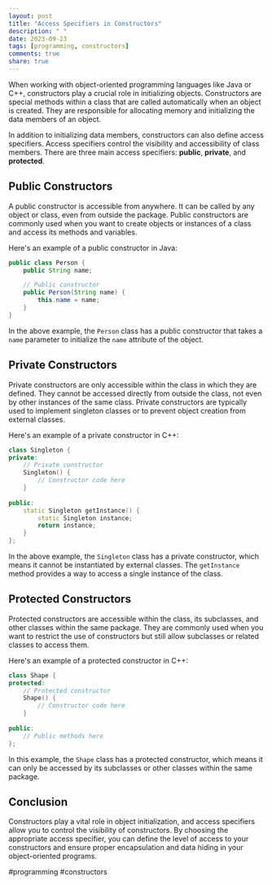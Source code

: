 ```yaml
---
layout: post
title: "Access Specifiers in Constructors"
description: " "
date: 2023-09-23
tags: [programming, constructors]
comments: true
share: true
---
```


When working with object-oriented programming languages like Java or C++, constructors play a crucial role in initializing objects. Constructors are special methods within a class that are called automatically when an object is created. They are responsible for allocating memory and initializing the data members of an object.

In addition to initializing data members, constructors can also define access specifiers. Access specifiers control the visibility and accessibility of class members. There are three main access specifiers: **public**, **private**, and **protected**.

## Public Constructors

A public constructor is accessible from anywhere. It can be called by any object or class, even from outside the package. Public constructors are commonly used when you want to create objects or instances of a class and access its methods and variables.

Here's an example of a public constructor in Java:

```java
public class Person {
    public String name;

    // Public constructor
    public Person(String name) {
        this.name = name;
    }
}
```

In the above example, the `Person` class has a public constructor that takes a `name` parameter to initialize the `name` attribute of the object.

## Private Constructors

Private constructors are only accessible within the class in which they are defined. They cannot be accessed directly from outside the class, not even by other instances of the same class. Private constructors are typically used to implement singleton classes or to prevent object creation from external classes.

Here's an example of a private constructor in C++:

```cpp
class Singleton {
private:
    // Private constructor
    Singleton() {
        // Constructor code here
    }
    
public:
    static Singleton getInstance() {
        static Singleton instance;
        return instance;
    }
};
```

In the above example, the `Singleton` class has a private constructor, which means it cannot be instantiated by external classes. The `getInstance` method provides a way to access a single instance of the class.

## Protected Constructors

Protected constructors are accessible within the class, its subclasses, and other classes within the same package. They are commonly used when you want to restrict the use of constructors but still allow subclasses or related classes to access them.

Here's an example of a protected constructor in C++:

```cpp
class Shape {
protected:
    // Protected constructor
    Shape() {
        // Constructor code here
    }
    
public:
    // Public methods here
};
```

In this example, the `Shape` class has a protected constructor, which means it can only be accessed by its subclasses or other classes within the same package.

## Conclusion

Constructors play a vital role in object initialization, and access specifiers allow you to control the visibility of constructors. By choosing the appropriate access specifier, you can define the level of access to your constructors and ensure proper encapsulation and data hiding in your object-oriented programs.

#programming #constructors